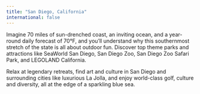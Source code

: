 ```yaml
---
title: "San Diego, California"
international: false
---
```


Imagine 70 miles of sun-drenched coast, an inviting ocean, and a year-round daily forecast of 70°F, and you’ll understand why this southernmost stretch of the state is all about outdoor fun. Discover top theme parks and attractions like SeaWorld San Diego, San Diego Zoo, San Diego Zoo Safari Park, and LEGOLAND California.

Relax at legendary retreats, find art and culture in San Diego and surrounding cities like luxurious La Jolla, and enjoy world-class golf, culture and diversity, all at the edge of a sparkling blue sea.
  